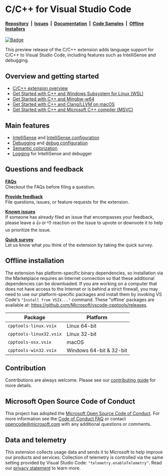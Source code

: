 # C/C++ for Visual Studio Code

#### [Repository](https://github.com/microsoft/vscode-cpptools)&nbsp;&nbsp;|&nbsp;&nbsp;[Issues](https://github.com/microsoft/vscode-cpptools/issues)&nbsp;&nbsp;|&nbsp;&nbsp;[Documentation](https://code.visualstudio.com/docs/languages/cpp)&nbsp;&nbsp;|&nbsp;&nbsp;[Code Samples](https://github.com/microsoft/vscode-cpptools/tree/master/Code%20Samples)&nbsp;&nbsp;|&nbsp;&nbsp;[Offline Installers](https://github.com/microsoft/vscode-cpptools/releases)

[![Badge](https://aka.ms/vsls-badge)](https://aka.ms/vsls)

This preview release of the C/C++ extension adds language support for C/C++ to Visual Studio Code, including features such as IntelliSense and debugging.

## Overview and getting started
* [C/C++ extension overview](https://code.visualstudio.com/docs/languages/cpp)
* [Get Started with C++ and Windows Subsystem for Linux (WSL)](https://code.visualstudio.com/docs/cpp/config-wsl)
* [Get Started with C++ and Mingbw-w64](https://code.visualstudio.com/docs/cpp/config-mingw)
* [Get Started with C++ and Clang/LLVM on macOS](https://code.visualstudio.com/docs/cpp/config-clang-mac)
* [Get Started with C++ and Microsoft C++ compiler (MSVC)](https://code.visualstudio.com/docs/cpp/config-msvc)

## Main features
* [IntelliSense](https://code.visualstudio.com/docs/cpp/cpp-ide) and [IntelliSense configuration](https://code.visualstudio.com/docs/cpp/customize-default-settings-cpp)
* [Debugging](https://code.visualstudio.com/docs/cpp/cpp-debug) and [debug configuration](https://code.visualstudio.com/docs/cpp/launch-json-reference)
* [Semantic colorization](https://code.visualstudio.com/docs/cpp/colorization-cpp)
* [Logging](https://code.visualstudio.com/docs/cpp/enable-logging-cpp) for IntelliSense and debugger

## Questions and feedback

**[FAQs](https://code.visualstudio.com/docs/cpp/faq-cpp)**
<br>
Checkout the FAQs before filing a question.
<br>

**[Provide feedback](https://github.com/microsoft/vscode-cpptools/issues/new/choose)**
<br>
File questions, issues, or feature requests for the extension.
<br>

**[Known issues](https://github.com/Microsoft/vscode-cpptools/issues)**
<br>
If someone has already filed an issue that encompasses your feedback, please leave a 👍 or 👎 reaction on the issue to upvote or downvote it to help us prioritize the issue.
<br>

**[Quick survey](https://www.research.net/r/VBVV6C6)**
<br>
Let us know what you think of the extension by taking the quick survey.

## Offline installation

The extension has platform-specific binary dependencies, so installation via the Marketplace requires an Internet connection so that these additional dependencies can be downloaded. If you are working on a computer that does not have access to the Internet or is behind a strict firewall, you may need to use our platform-specific packages and install them by invoking VS Code's `"Install from VSIX..."` command. These "offline' packages are available at: https://github.com/Microsoft/vscode-cpptools/releases.

Package | Platform
--- | ---
`cpptools-linux.vsix` | Linux 64-bit
`cpptools-linux32.vsix` | Linux 32-bit
`cpptools-osx.vsix` | macOS
`cpptools-win32.vsix` | Windows 64-bit & 32-bit

## Contribution

Contributions are always welcome. Please see our [contributing guide](CONTRIBUTING.md) for more details.

## Microsoft Open Source Code of Conduct

This project has adopted the [Microsoft Open Source Code of Conduct](https://opensource.microsoft.com/codeofconduct/). For more information see the [Code of Conduct FAQ](https://opensource.microsoft.com/codeofconduct/faq/) or contact opencode@microsoft.com with any additional questions or comments.

## Data and telemetry

This extension collects usage data and sends it to Microsoft to help improve our products and services. Collection of telemetry is controlled via the same setting provided by Visual Studio Code: `"telemetry.enableTelemetry"`. Read our [privacy statement](https://privacy.microsoft.com/en-us/privacystatement) to learn more.
